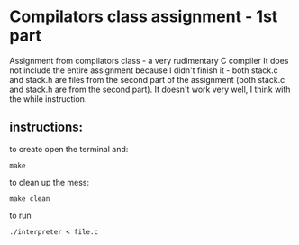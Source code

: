 # Compilators class assignment - 1st part
Assignment from compilators class - a very rudimentary C compiler
It does not include the entire assignment because I didn't finish it - both stack.c and stack.h are files from the second part of the assignment (both stack.c and stack.h are from the second part). It doesn't work very well, I think with the while instruction.


## instructions:
   to create open the terminal and:
   ```Shell
   make
   ```

   to clean up the mess:
   ```Shell
   make clean
   ```
   
   to run
   ```Shell
   ./interpreter < file.c
   ```
   
